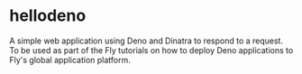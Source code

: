 # hellodeno

A simple web application using Deno and Dinatra to respond to a request. To be used as part of the Fly tutorials on how to deploy Deno applications to Fly's global application platform.

